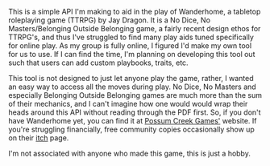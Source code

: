 This is a simple API I'm making to aid in the play of Wanderhome, a tabletop roleplaying game (TTRPG) by Jay
Dragon. It is a No Dice, No Masters/Belonging Outside Belonging game, a fairly recent design ethos for TTRPG's,
and thus I've struggled to find many play aids tuned specifically for online play. As my group is fully online,
I figured I'd make my own tool for us to use. If I can find the time, I'm planning on developing this tool out such
that users can add custom playbooks, traits, etc.

This tool is not designed to just let anyone play the game, rather, I wanted an easy way to access all the moves
during play. No Dice, No Masters and especially Belonging Outside Belonging games are much more than the sum of
their mechanics, and I can't imagine how one would would wrap their heads around this API without reading
through the PDF first. So, if you don't have Wanderhome yet, you can find it at
[Possum Creek Games'](https://possumcreekgames.com/products/wanderhome-pdf) website. If you're struggling
financially, free community copies occasionally show up on their [itch](https://possumcreekgames.itch.io/wanderhome)
page.

I'm not associated with anyone who made this game, this is just a hobby.